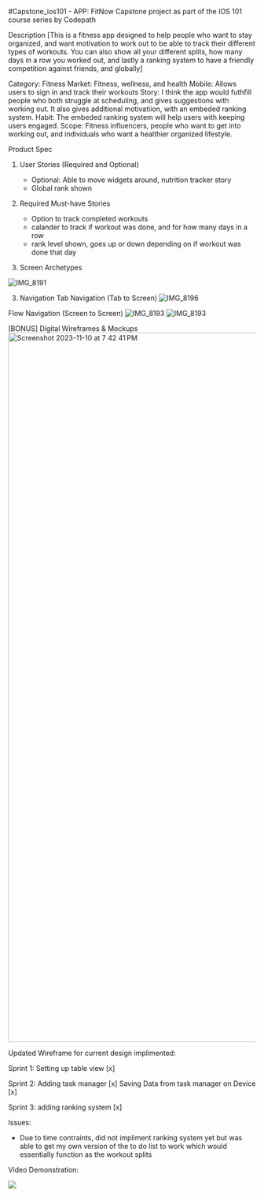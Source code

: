#Capstone_ios101 - APP: FitNow
Capstone project as part of the IOS 101 course series by Codepath


Description
[This is a fitness app designed to help people who want to stay organized, and want motivation to work out to be able to track their different types of workouts. You can also show all your different splits, how many days in a row you worked out, and lastly a ranking system to have a friendly competition against friends, and globally]

Category: Fitness
Market: Fitness, wellness, and health
Mobile: Allows users to sign in and track their workouts 
Story: I think the app would futhfill people who both struggle at scheduling, and gives suggestions with working out. It also gives additional motivatiion, with an embeded ranking system. 
Habit: The embeded ranking system will help users with keeping users engaged.
Scope: Fitness influencers, people who want to get into working out, and individuals who want a healthier organized lifestyle.

Product Spec
1. User Stories (Required and Optional)
   - Optional: Able to move widgets around, nutrition tracker story
   - Global rank shown
3. Required Must-have Stories
   - Option to track completed workouts
   - calander to track if workout was done, and for how many days in a row
   - rank level shown, goes up or down depending on if workout was done that day

2. Screen Archetypes

![IMG_8191](https://github.com/smyanj/Capstone_ios101/assets/95009071/7a772e51-4089-49ca-899c-906b4a15e365)


3. Navigation
Tab Navigation (Tab to Screen)
![IMG_8196](https://github.com/smyanj/Capstone_ios101/assets/95009071/8eb31f14-5de4-4de5-aba7-bbdbe3965aad)


Flow Navigation (Screen to Screen)
![IMG_8193](https://github.com/smyanj/Capstone_ios101/assets/95009071/72f96319-4128-4125-845a-085c785703e5)
![IMG_8193](https://github.com/smyanj/Capstone_ios101/assets/95009071/6588b72c-0af8-4744-b74c-42675524d1e5)

[BONUS] Digital Wireframes & Mockups
<img width="1440" alt="Screenshot 2023-11-10 at 7 42 41 PM" src="https://github.com/smyanj/Capstone_ios101/assets/95009071/037dcd62-4e26-4800-8025-5aa792c74427">

Updated Wireframe for current design implimented:



Sprint 1:
Setting up table view [x]

Sprint 2:
Adding task manager [x]
Saving Data from task manager on Device [x]

Sprint 3:
adding ranking system [x]

Issues:
- Due to time contraints, did not impliment ranking system yet but was able to get my own version of the to do list to work which would essentially function as the workout splits

Video Demonstration:
<div>
    <a href="https://www.loom.com/share/6a41db75df594ea4a04d2084d847ac26">
    </a>
    <a href="https://www.loom.com/share/6a41db75df594ea4a04d2084d847ac26">
      <img style="max-width:300px;" src="https://cdn.loom.com/sessions/thumbnails/6a41db75df594ea4a04d2084d847ac26-with-play.gif">
    </a>
  </div>




  
